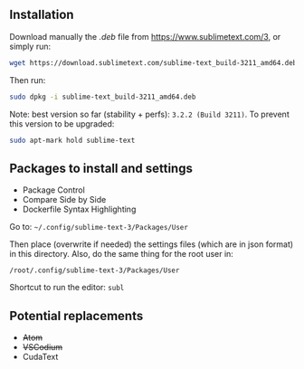 ## Installation

Download manually the *.deb* file from <https://www.sublimetext.com/3>, or simply run:

```sh
wget https://download.sublimetext.com/sublime-text_build-3211_amd64.deb
```

Then run:

```sh
sudo dpkg -i sublime-text_build-3211_amd64.deb
```

Note: best version so far (stability + perfs): ``` 3.2.2 (Build 3211) ```. To prevent this version to be upgraded:

```sh
sudo apt-mark hold sublime-text
```


## Packages to install and settings

- Package Control
- Compare Side by Side
- Dockerfile Syntax Highlighting

Go to: ``` ~/.config/sublime-text-3/Packages/User ```

Then place (overwrite if needed) the settings files (which are in json format) in this directory. Also, do the same thing for the root user in:

``` /root/.config/sublime-text-3/Packages/User ```

Shortcut to run the editor: ``` subl ```


## Potential replacements

- ~~Atom~~
- ~~VSCodium~~
- CudaText
